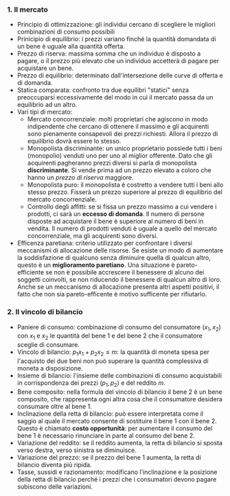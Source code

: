  ### 1. Il mercato
- Principio di ottimizzazione: gli individui cercano di scegliere le migliori combinazioni di consumo possibili
- Prinicipio di equilibrio: i prezzi variano finché la quantità domandata di un bene è uguale alla quantità offerta.
- Prezzo di riserva: massima somma che un individuo è disposto a pagare, o il prezzo più elevato che un individuo accetterà di pagare per acquistare un bene.
- Prezzo di equilibrio: determinato dall'intersezione delle curve di offerta e di domanda.
- Statica comparata: confronto tra due equilibri "statici" senza preoccuparsi eccessivamente del modo in cui il mercato passa da un equilibrio ad un altro.
- Vari tipi di mercato:
	- Mercato concorrenziale: molti proprietari che agiscono in modo indipendente che cercano di ottenere il massimo e gli acquirenti sono pienamente consapevoli dei prezzi richiesti. Allora il prezzo di equilibrio dovrà essere lo stesso.
	- Monopolista discriminante: un unico proprietario possiede tutti i beni (monopolio) venduti uno per uno al miglior offerente. Dato che gli acquirenti pagheranno prezzi diversi si parla di monopolista **discriminante**. Si vende prima ad un prezzo elevato a coloro che hanno un *prezzo di riserva* maggiore.
	- Monopolista puro: il monopolista è costretto a vendere tutti i beni allo stesso prezzo. Fisserà un prezzo superiore al prezzo di equilibrio del mercato concorrenziale.
	- Controllo degli affitti: se si fissa un prezzo massimo a cui vendere i prodotti, ci sarà un **eccesso di domanda**. Il numero di persone disposte ad acquistare il bene è superiore al numero di beni in vendita.  Il numero di prodotti venduti è uguale a quello del mercato concorrenziale, ma gli acquirenti sono diversi.
-  Efficenza paretiana: criterio utilizzato per confrontare i diversi meccanismi di allocazione delle risorse. Se esiste un modo di aumentare la soddisfazione di qualcuno senza diminuire quella di qualcun altro, questo è un **miglioramento paretiano**. Una situazione è pareto-efficiente se non è possibile accrescere il benessere di alcuno dei soggetti coinvolti, se non riducendo il benessere di qualcun altro di loro. Anche se un meccanismo di allocazione presenta altri aspetti positivi, il fatto che non sia pareto-efficente è motivo sufficente per rifiutarlo.
### 2. Il vincolo di bilancio
- Paniere di consumo: combinazione di consumo del consumatore $(x_1,x_2)$ con $x_1$ e $x_2$ le quantità del bene 1 e del bene 2 che il consumatore sceglie di consumare.
- Vincolo di bilancio: $p_1x_1+p_2x_2\le m$: la quantità di moneta spesa per l'acquisto dei due beni non può superare la quantità complessiva di moneta a disposizione.
- Insieme di bilancio: l'insieme delle combinazioni di consumo acquistabili in corrispondenza dei prezzi $(p_1,p_2)$ e del reddito $m$.
- Bene composito: nella formula del vincolo di bilancio il bene 2 è un bene composito, che rappresenta ogni altra cosa che il consumatore desidera consumare oltre al bene 1.
- Inclinazione della retta di bilancio: può essere interpretata come il saggio al quale il mercato consente di sostituire il bene 1 con il bene 2. Questo è chiamato **costo opportunità**: per aumentare il consumo del bene 1 è necessario rinunciare in parte al consumo del bene 2.
- Variazione del reddito: se il reddito aumenta, la retta di bilancio si sposta verso destra, verso sinistra se diminuisce. 
- Variazione del prezzo: se il prezzo del bene 1 aumenta, la retta di bilancio diventa più ripida. 
- Tasse, sussidi e razionamento: modificano l'inclinazione e la posizione della retta di bilancio perché i prezzi che i consumatori devono pagare subiscono delle variazioni.
